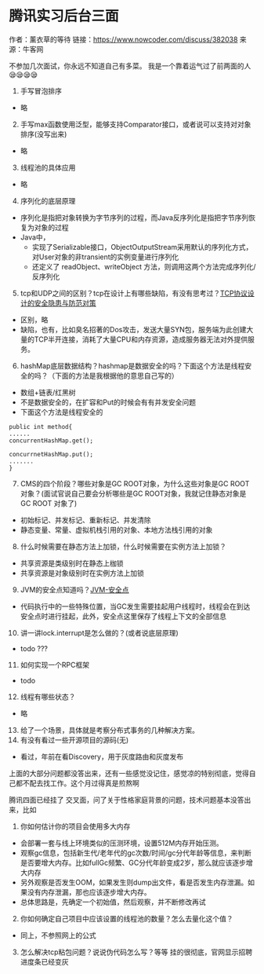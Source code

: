 # 腾讯实习后台三面

作者：薰衣草的等待
链接：https://www.nowcoder.com/discuss/382038
来源：牛客网

不参加几次面试，你永远不知道自己有多菜。
我是一个靠着运气过了前两面的人😪😪😪😪

1. 手写冒泡排序
- 略
2. 手写max函数使用泛型，能够支持Comparator接口，或者说可以支持对对象排序(没写出来)
- 略
3. 线程池的具体应用
- 略
4. 序列化的底层原理
- 序列化是指把对象转换为字节序列的过程，而Java反序列化是指把字节序列恢复为对象的过程
- Java中，
    - 实现了Serializable接口，ObjectOutputStream采用默认的序列化方式，对User对象的非transient的实例变量进行序列化
    - 还定义了 readObject、writeObject 方法，则调用这两个方法完成序列化/反序列化
5. tcp和UDP之间的区别？tcp在设计上有哪些缺陷，有没有思考过？[TCP协议设计的安全隐患与防范对策](https://www.cnblogs.com/d0main/p/6915006.html)
- 区别，略
- 缺陷，也有，比如臭名招著的Dos攻击，发送大量SYN包，服务端为此创建大量的TCP半开连接，消耗了大量CPU和内存资源，造成服务器无法对外提供服务。
6. hashMap底层数据结构？hashmap是数据安全的吗？下面这个方法是线程安全的吗？（下面的方法是我根据他的意思自己写的）
- 数组+链表/红黑树
- 不是数据安全的，在扩容和Put的时候会有有并发安全问题
- 下面这个方法是线程安全的
```
public int method{
......
concurrentHashMap.get();

concurrnetHashMap.put();
.......
}
```
7. CMS的四个阶段？哪些对象是GC ROOT对象，为什么这些对象是GC ROOT对象？(面试官说自己要会分析哪些是GC ROOT对象，我就记住静态对象是GC ROOT 对象了)
- 初始标记、并发标记、重新标记、并发清除
- 静态变量、常量、虚拟机栈引用的对象、本地方法栈引用的对象
8. 什么时候需要在静态方法上加锁，什么时候需要在实例方法上加锁？
- 共享资源是类级别时在静态上枷锁
- 共享资源是对象级别时在实例方法上加锁
9. JVM的安全点知道吗？[JVM-安全点](https://www.jianshu.com/p/228fed39369f)
- 代码执行中的一些特殊位置，当GC发生需要挂起用户线程时，线程会在到达安全点时进行挂起，此外，安全点这里保存了线程上下文的全部信息
10. 讲一讲lock.interrupt是怎么做的？(或者说底层原理)
- todo ???
11. 如何实现一个RPC框架
- todo
12. 线程有哪些状态？
- 略
13. 给了一个场景，具体就是考察分布式事务的几种解决方案。
14. 有没有看过一些开源项目的源码(无)
- 看过，年前在看Discovery，用于灰度路由和灰度发布

上面的大部分问题都没答出来，还有一些感觉没记住，感觉凉的特别彻底，觉得自己都不配去找工作。这个月过得真是煎熬啊

腾讯四面已经挂了
交叉面，问了关于性格家庭背景的问题，技术问题基本没答出来，比如
1. 你如何估计你的项目会使用多大内存
- 会部署一套与线上环境类似的压测环境，设置512M内存开始压测。
- 观察gc信息，包括新生代/老年代的gc次数/时间/gc分代年龄等信息，来判断是否要增大内存。比如fullGc频繁、GC分代年龄变成2岁，那么就应该逐步增大内存
- 另外观察是否发生OOM，如果发生则dump出文件，看是否发生内存泄漏。如果没有内存泄漏，那也应该逐步增大内存。
- 总体思路是，先确定一个初始值，然后观察，并不断修改再试
2. 你如何确定自己项目中应该设置的线程池的数量？怎么去量化这个值？
- 同上，不参照网上的公式
3. 怎么解决tcp粘包问题？说说伪代码怎么写？等等
挂的很彻底，官网显示招聘进度条已经变灰